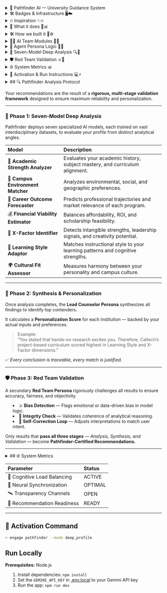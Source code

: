 <details>
<summary>🧭 Pathfinder AI — University Guidance System</summary>
   
> *"Precision through Perspective."*  
> Pathfinder is an advanced AI counseling system designed to analyze your academic, personal, and career profile through multi-layered intelligence protocols — delivering the most personalized university recommendations possible. 🌟🤖🎓

</details>

<details>
<summary>🛠️ Badges & Infrastructure 🖥️☁️</summary>

![GCP](https://img.shields.io/badge/GCP-Cloud%20Platform-blue?logo=google-cloud)
![Compute Engine](https://img.shields.io/badge/Compute%20Engine-4285F4?logo=googlecloud)
![GKE](https://img.shields.io/badge/GKE-Kubernetes-34A853?logo=kubernetes)
![Cloud Run](https://img.shields.io/badge/Cloud%20Run-Serverless-4285F4?logo=googlecloud)
![BigQuery](https://img.shields.io/badge/BigQuery-Analytics-34A853?logo=googlecloud)
![Vertex AI](https://img.shields.io/badge/Vertex%20AI-ML%20Ops-4285F4?logo=googlecloud)
![Cloud Storage](https://img.shields.io/badge/Cloud%20Storage-Storage-4285F4?logo=googlecloud)
![App Engine](https://img.shields.io/badge/App%20Engine-Platform%20as%20a%20Service-4285F4.svg?logo=googlecloud)
![Cloud Functions](https://img.shields.io/badge/Cloud%20Functions-Event%20Driven%20Code-34A853.svg?logo=googlecloud)
![Cloud SQL](https://img.shields.io/badge/Cloud%20SQL-Managed%20Database-4285F4.svg?logo=googlecloud)
![Firestore](https://img.shields.io/badge/Firestore-NoSQL%20Database-FFCA28.svg?logo=firebase)
![Datastore](https://img.shields.io/badge/Datastore-NoSQL%20DB-FFCA28.svg?logo=googlecloud)
![Spanner](https://img.shields.io/badge/Cloud%20Spanner-Distributed%20SQL%20DB-4285F4.svg?logo=googlecloud)
![Pub/Sub](https://img.shields.io/badge/Pub%2FSub-Event%20Messaging-34A853.svg?logo=googlecloud)
![Dataflow](https://img.shields.io/badge/Dataflow-Stream%20Processing-4285F4.svg?logo=apache-beam)
![Dataproc](https://img.shields.io/badge/Dataproc-Hadoop%2FSpark%20Cluster-34A853.svg?logo=apache-spark)
![Composer](https://img.shields.io/badge/Composer-Airflow%20Orchestration-FF6F00.svg?logo=apache-airflow)
![AI Platform](https://img.shields.io/badge/AI%20Platform-ML%20Services-34A853.svg?logo=googlecloud)
![Vertex AI](https://img.shields.io/badge/Vertex%20AI-End%20to%20End%20ML-4285F4.svg?logo=googlecloud)
![Vision AI](https://img.shields.io/badge/Vision%20AI-Image%20Recognition-34A853.svg?logo=googlecloud)
![Speech-to-Text](https://img.shields.io/badge/Speech--to--Text-Voice%20Recognition-4285F4.svg?logo=googlecloud)
![Translate API](https://img.shields.io/badge/Translate%20API-Language%20AI-34A853.svg?logo=googletranslate)
![Dialogflow](https://img.shields.io/badge/Dialogflow-Conversational%20AI-FF9800.svg?logo=dialogflow)
![Cloud Monitoring](https://img.shields.io/badge/Cloud%20Monitoring-Observability-4285F4.svg?logo=googlecloud)
![Cloud Logging](https://img.shields.io/badge/Cloud%20Logging-Log%20Management-34A853.svg?logo=googlecloud)
![Cloud Build](https://img.shields.io/badge/Cloud%20Build-CI%2FCD-4285F4.svg?logo=googlecloud)
![Artifact Registry](https://img.shields.io/badge/Artifact%20Registry-Container%20Images-34A853.svg?logo=googlecloud)
![Secret Manager](https://img.shields.io/badge/Secret%20Manager-Keys%20%26%20Credentials-4285F4.svg?logo=googlecloud)
![Cloud Endpoints](https://img.shields.io/badge/Cloud%20Endpoints-API%20Gateway-34A853.svg?logo=googlecloud)
![VPC](https://img.shields.io/badge/Virtual%20Private%20Cloud-Networking-4285F4.svg?logo=googlecloud)
![Cloud DNS](https://img.shields.io/badge/Cloud%20DNS-Domain%20Service-34A853.svg?logo=googlecloud)
![Load Balancer](https://img.shields.io/badge/Cloud%20Load%20Balancing-Traffic%20Distribution-4285F4.svg?logo=googlecloud)
![Cloud Armor](https://img.shields.io/badge/Cloud%20Armor-Security%20%26%20Firewall-34A853.svg?logo=googlecloud)
![IAM](https://img.shields.io/badge/IAM-Access%20Management-4285F4.svg?logo=googlecloud)
![Operations Suite](https://img.shields.io/badge/Operations%20Suite-Monitoring%20%26%20Logs-34A853.svg?logo=googlecloud)
![Billing](https://img.shields.io/badge/Cloud%20Billing-Cost%20Management-4285F4.svg?logo=googlecloud)
</details>

<details>
<summary>🔥 Inspiration ✨🔥</summary


Pathfinder was born from one simple spark: students deserve a college counselor that thinks as deeply, broadly, and honestly as they do.  
We built an AI that asks the brave questions, reveals how it reasons, and hands students tightly justified trajectories. 🌍🎓💡💬

</details>

<details>
<summary>🧭 What it does 🤖📊</summary>

- 🗣️ Interviews students naturally to extract explicit and hidden preferences  
- 🧠 Runs multi-angle analysis using **seven specialized models**  
- 🏛️ Produces ranked, evidence-backed global college recommendations with images and Personalization Score  
- 👀 Shows live internal chatter and Red Team validation for transparency  
- 🗂️ Allows filtering and finalizing recommendations with a single button  
</details>

<details>
<summary>🛠️ How we built it 🧩⚙️</summary>

- **Multi-Model Prompting Architecture**  
- **Live Sidebar “AI Team”**  
- **Internal Chatter Feed**  
- **Interactive Conversational Questionnaire**  
- **Personalization Scoring**  
- **Red Team Validation Loop**  
- **Results UX**  

</details>

<details>
<summary>🧑‍💻 AI Team Modules 🧠💼</summary>

<details>
<summary>📊 Academic Program Strength Analyzer</summary>
Evaluates your academic background, rigor, and subject alignment.
</details>

<details>
<summary>🏫 Campus Environment Matcher</summary>
Analyzes lifestyle, social, and geographic preferences.
</details>

<details>
<summary>💼 Career Outcome Forecaster</summary>
Predicts professional outcomes based on university alumni data.
</details>

<details>
<summary>💰 Financial Viability Estimator</summary>
Weighs scholarships, tuition, cost of living, and ROI.
</details>

<details>
<summary>🌟 X-Factor Identifier</summary>
Detects distinctive strengths and standout personal qualities.
</details>

<details>
<summary>🧠 Learning Style Adaptor</summary>
Matches teaching methods to cognitive learning style.
</details>

<details>
<summary>🌍 Cultural Fit Assessor</summary>
Evaluates how campus culture aligns with student personality.
</details>

<details>
<summary>🎨 Passions & Extracurricular Analyzer</summary>
Examines hobbies, clubs, and personal projects to find vibrant university communities.
</details>

<details>
<summary>🧩 Holistic Profile Synthesizer</summary>
Integrates academic, personal, and creative dimensions for interdisciplinary options.
</details>

<details>
<summary>🔗 Interdisciplinary Connector</summary>
Connects seemingly unrelated passions into innovative academic paths.
</details>

<details>
<summary>🌠 Long-Term Vision Integrator</summary>
Focuses on long-term ambitions and links them with universities supporting similar achievements.
</details>

</details>

<details>
<summary>🧬 Agent Persona Logic 👥🧠</summary>

| Persona | Traits | Unlock Criteria |
|:--|:--|:--|
| NeuroNavigator 🧭 | Adaptive, Insightful, Globally Tuned | Default |
| DreamMapper 🎨 | Creative, Intuitive, Vision-Driven | Spark Points > 500 |
| LogicSentinel 🛡️ | Precise, Analytical, Risk-Aware | Trajectory Points > 400 |
| CultureWeaver 🌐 | Empathetic, Multilingual, Context-Sensitive | Resonance Points > 300 |

</details>

<details>
<summary>🧩 Seven-Model Deep Analysis 🔍🤖</summary>

| Model | Description | Emoji |
|:--|:--|:--|
| Academic Strength Analyzer | Evaluates academic history and curriculum alignment | 📊 |
| Campus Environment Matcher | Analyzes environmental, social, geographic fit | 🏫 |
| Career Outcome Forecaster | Predicts professional trajectories and relevance | 💼 |
| Financial Viability Estimator | Balances affordability, ROI, scholarship feasibility | 💰 |
| X-Factor Identifier | Detects intangible strengths, leadership signals | 🌟 |
| Learning Style Adaptor | Matches instruction to learning patterns | 🧠 |
| Cultural Fit Assessor | Measures harmony between personality and campus culture | 🌍 |

</details>

<details>
<summary>🛡️ Red Team Validation ⚔️🧪</summary>

- **Bias Detection** — Flags emotional or data-driven bias in model logic  
- **Integrity Check** — Validates coherence of analytical reasoning  
- **Self-Correction Loop** — Adjusts interpretations to match user intent  

✅ Only results passing all three stages become **Pathfinder-Certified Recommendations**

</details>

<details>
<summary>🌐 System Metrics 📊</summary>

| Parameter | Status | Emoji |
|:--|:--|:--|
| Cognitive Load Balancing | ACTIVE | 🔋 |
| Neural Synchronization | OPTIMAL | 💎 |
| Transparency Channels | OPEN | 🛰️ |
| Recommendation Readiness | READY | 📡 |

</details>

<details>
<summary>🚀 Activation & Run Instructions 💻⚡</summary>

```bash
> engage pathfinder --mode deep_profile
```

---

</details>

<details>
<summary>## 🔍 Pathfinder Analysis Protocol

Your recommendations are the result of a **rigorous, multi-stage validation framework** designed to ensure maximum reliability and personalization.

---

### 🧩 **Phase 1: Seven-Model Deep Analysis**

Pathfinder deploys seven specialized AI models, each trained on vast interdisciplinary datasets, to evaluate your profile from distinct analytical angles.

| Model | Description |
|:--|:--|
| 🧭 **Academic Strength Analyzer** | Evaluates your academic history, subject mastery, and curriculum alignment. |
| 🏫 **Campus Environment Matcher** | Analyzes environmental, social, and geographic preferences. |
| 💼 **Career Outcome Forecaster** | Predicts professional trajectories and market relevance of each program. |
| 💰 **Financial Viability Estimator** | Balances affordability, ROI, and scholarship feasibility. |
| 🌟 **X-Factor Identifier** | Detects intangible strengths, leadership signals, and creativity potential. |
| 🧠 **Learning Style Adaptor** | Matches instructional style to your learning patterns and cognitive strengths. |
| 🌍 **Cultural Fit Assessor** | Measures harmony between your personality and campus culture. |

---

### 🧠 **Phase 2: Synthesis & Personalization**

Once analysis completes, the **Lead Counselor Persona** synthesizes all findings to identify top contenders.

It calculates a **Personalization Score** for each institution — backed by your actual inputs and preferences.

> Example:  
> “You stated that hands-on research excites you. Therefore, Caltech’s project-based curriculum scored highest in Learning Style and X-Factor dimensions.”

✅ *Every conclusion is traceable, every match is justified.*

---

### 🛡️ **Phase 3: Red Team Validation**

A secondary **Red Team Persona** rigorously challenges all results to ensure accuracy, fairness, and objectivity.

- ⚔️ **Bias Detection** — Flags emotional or data-driven bias in model logic.  
- 🧩 **Integrity Check** — Validates coherence of analytical reasoning.  
- 🔁 **Self-Correction Loop** — Adjusts interpretations to match user intent.  

Only results that **pass all three stages** — *Analysis, Synthesis, and Validation* — become **Pathfinder-Certified Recommendations.**

---

</details>

<details>
<summary>## 🌐 System Metrics

| Parameter | Status |
|:--|:--|
| 🔋 Cognitive Load Balancing | ACTIVE |
| 💎 Neural Synchronization | OPTIMAL |
| 🛰️ Transparency Channels | OPEN |
| 📡 Recommendation Readiness | READY |

---

## 🚀 Activation Command

```bash
> engage pathfinder --mode deep_profile
```
## Run Locally

**Prerequisites:**  Node.js


1. Install dependencies:
   `npm install`
2. Set the `GEMINI_API_KEY` in [.env.local](.env.local) to your Gemini API key
3. Run the app:
   `npm run dev`

